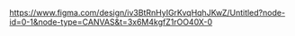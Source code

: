https://www.figma.com/design/iv3BtRnHyIGrKvqHqhJKwZ/Untitled?node-id=0-1&node-type=CANVAS&t=3x6M4kgfZ1rOO40X-0

